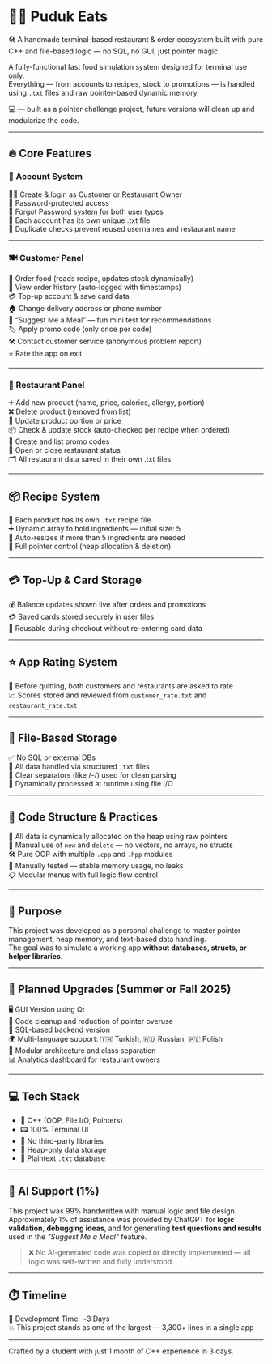 # 🍔✨ Puduk Eats
🛠️ A handmade terminal-based restaurant & order ecosystem built with pure C++ and file-based logic — no SQL, no GUI, just pointer magic.

A fully-functional fast food simulation system designed for terminal use only.  
Everything — from accounts to recipes, stock to promotions — is handled using `.txt` files and raw pointer-based dynamic memory.

💻 — built as a pointer challenge project, future versions will clean up and modularize the code.

---

## 🔥 Core Features

### 👥 Account System  
🧑‍🍳 Create & login as Customer or Restaurant Owner  
🔐 Password-protected access  
🧾 Forgot Password system for both user types  
📂 Each account has its own unique .txt file  
🚫 Duplicate checks prevent reused usernames and restaurant name

---

### 🍽️ Customer Panel  
🛒 Order food (reads recipe, updates stock dynamically)  
📜 View order history (auto-logged with timestamps)  
💳 Top-up account & save card data  
🏠 Change delivery address or phone number  
🧠 “Suggest Me a Meal” — fun mini test for recommendations  
🏷️ Apply promo code (only once per code)  
🛠️ Contact customer service (anonymous problem report)  
⭐ Rate the app on exit

---

### 🏢 Restaurant Panel  
➕ Add new product (name, price, calories, allergy, portion)  
❌ Delete product (removed from list)  
🔁 Update product portion or price  
📦 Check & update stock (auto-checked per recipe when ordered)  
🎁 Create and list promo codes  
🚦 Open or close restaurant status  
🗂️ All restaurant data saved in their own .txt files

---

## 📦 Recipe System  
📁 Each product has its own `.txt` recipe file  
➕ Dynamic array to hold ingredients — initial size: 5  
📏 Auto-resizes if more than 5 ingredients are needed  
🔄 Full pointer control (heap allocation & deletion)

---

## 💳 Top-Up & Card Storage  
💰 Balance updates shown live after orders and promotions  
💳 Saved cards stored securely in user files  
📎 Reusable during checkout without re-entering card data

---

## ⭐ App Rating System  
📝 Before quitting, both customers and restaurants are asked to rate  
📈 Scores stored and reviewed from `customer_rate.txt` and `restaurant_rate.txt`

---

## 📁 File-Based Storage  
✅ No SQL or external DBs  
📂 All data handled via structured `.txt` files  
🧼 Clear separators (like /-/) used for clean parsing  
🧠 Dynamically processed at runtime using file I/O

---

## 🧠 Code Structure & Practices  
🔗 All data is dynamically allocated on the heap using raw pointers  
🧃 Manual use of `new` and `delete` — no vectors, no arrays, no structs  
🛠️ Pure OOP with multiple `.cpp` and `.hpp` modules  
🧪 Manually tested — stable memory usage, no leaks  
📋 Modular menus with full logic flow control

---

## 🧠 Purpose  
This project was developed as a personal challenge to master pointer management, heap memory, and text-based data handling.  
The goal was to simulate a working app **without databases, structs, or helper libraries**.

---

## 🌱 Planned Upgrades (Summer or Fall 2025)

🖥️ GUI Version using Qt   
📐 Code cleanup and reduction of pointer overuse  
🔗 SQL-based backend version  
🌍 Multi-language support: 🇹🇷 Turkish, 🇷🇺 Russian, 🇵🇱 Polish  
🧩 Modular architecture and class separation  
📊 Analytics dashboard for restaurant owners

---

## 💻 Tech Stack

- 🚀 C++ (OOP, File I/O, Pointers)
- 📟 100% Terminal UI
- 🔁 No third-party libraries
- 🧠 Heap-only data storage
- 📁 Plaintext `.txt` database

---

## 🤖 AI Support (1%)


This project was 99% handwritten with manual logic and file design.  
Approximately 1% of assistance was provided by ChatGPT for **logic validation**, **debugging ideas**, and for generating **test questions and results** used in the *"Suggest Me a Meal"* feature.

> ❌ No AI-generated code was copied or directly implemented — all logic was self-written and fully understood.

---

## ⏱️ Timeline  
🧠 Development Time: ~3 Days  
💥 This project stands as one of the largest — 3,300+ lines in a single app

---

Crafted by a student with just 1 month of C++ experience in 3 days.

